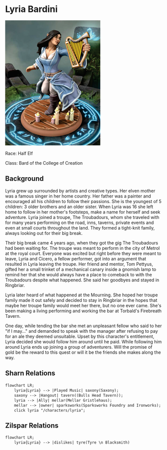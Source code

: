 # Lyria Bardini
<img class="float-left h-96 mr-8 mb-8 rounded"   src="https://raw.githubusercontent.com/DiscoverTec/anExperiment/main/eberron-by-night/images/characters/lyria.png"/>

Race: Half Elf 

Class: Bard of the College of Creation


## Background

Lyria grew up surrounded by artists and creative types. Her elven mother was a famous singer in her home country. Her father was a painter and encouraged all his children to follow their passions. She is the youngest of 5 children: 3 older brothers and an older sister. When Lyria was 16 she left home to follow in her mother's footsteps, make a name for herself and seek adventure. Lyria joined a troupe, The Troubadours, whom she traveled with for many years performing on the road, inns, taverns, private events and even at small courts throughout the land. They formed a tight-knit family, always looking out for their big break.

Their big break came 4 years ago, when they got the gig The Troubadours had been waiting for. The troupe was meant to perform in the city of Metrol at the royal court. Everyone was excited but right before they were meant to leave, Lyria and Cicero, a fellow performer, got into an argument that resulted in Lyria leaving the troupe. Her friend and mentor, Tom Pettyus, gifted her a small trinket of a mechanical canary inside a gnomish lamp to remind her that she would always have a place to comeback to with the Troubadours despite what happened. She said her goodbyes and stayed in Ringbriar.

Lyria later heard of what happened at the Mourning. She hoped her troupe family made it out safely and decided to stay in Ringbriar in the hopes that maybe her troupe family would meet her there, but no one ever came. She's been making a living performing and working the bar at Torbald's Firebreath Tavern.

One day, while tending the bar she met an unpleasant fellow who said to her "if I may..." and demanded to speak with the manager after refusing to pay for an ale they deemed unsuitable. Upset by this character's entitlement, Lyria decided she would follow him around until he paid. While following him around Lyria ends up joining a group of adventurers. Will the promise of gold be the reward to this quest or will it be the friends she makes along the way.

## Sharn Relations

```mermaid
flowchart LR;
    lyria{Lyria} --> |Played Music| saxony(Saxony);
    saxony --> |Hangout| tavern((Bulls Head Tavern));
    lyria --> |Ally| mellar(Mellar Gristlehaus);
    mellar --> |owner| sparksworks(Sparksworks Foundry and Ironworks);
    click lyria "/characters/lyria";
```

## Zilspar Relations

```mermaid
flowchart LR;
	lyria{Lyria} --> |dislikes| tyre(Tyre \n Blacksmith)
```